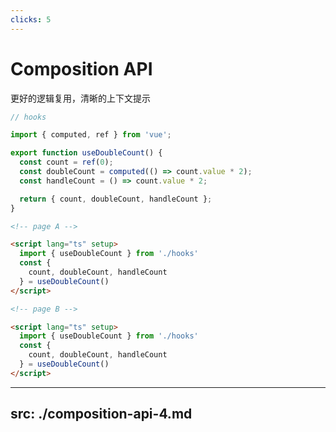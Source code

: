 ```yaml
---
clicks: 5
---
```


# Composition API
更好的逻辑复用，清晰的上下文提示

<div>

```ts {all|6-10|all} {at:0}
// hooks

import { computed, ref } from 'vue';

export function useDoubleCount() {
  const count = ref(0);
  const doubleCount = computed(() => count.value * 2);
  const handleCount = () => count.value * 2;

  return { count, doubleCount, handleCount };
}
```

</div>

<div class="grid grid-cols-2 gap-x-4">

```html {0|0|0|1-4,8|1-4,8|all} {at:0}
<!-- page A -->

<script lang="ts" setup>
  import { useDoubleCount } from './hooks'
  const {
    count, doubleCount, handleCount
  } = useDoubleCount()
</script>
```

```html {0|0|0|0|1-4,8|all} {at:0}
<!-- page B -->

<script lang="ts" setup>
  import { useDoubleCount } from './hooks'
  const {
    count, doubleCount, handleCount
  } = useDoubleCount()
</script>
```

</div>

---
src: ./composition-api-4.md
---

